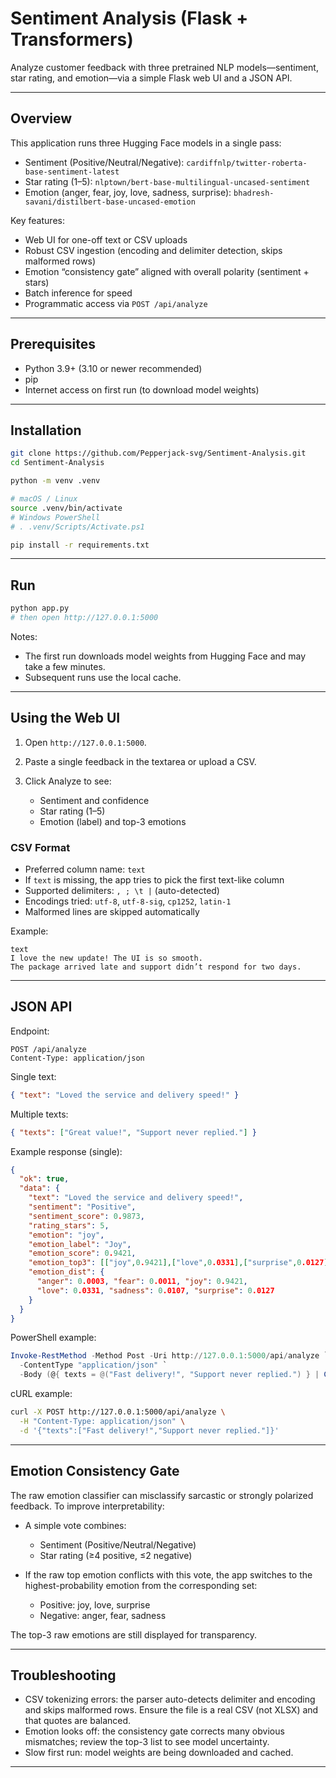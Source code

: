 # Sentiment Analysis (Flask + Transformers)

Analyze customer feedback with three pretrained NLP models—sentiment, star rating, and emotion—via a simple Flask web UI and a JSON API.

---

## Overview

This application runs three Hugging Face models in a single pass:

* Sentiment (Positive/Neutral/Negative): `cardiffnlp/twitter-roberta-base-sentiment-latest`
* Star rating (1–5): `nlptown/bert-base-multilingual-uncased-sentiment`
* Emotion (anger, fear, joy, love, sadness, surprise): `bhadresh-savani/distilbert-base-uncased-emotion`

Key features:

* Web UI for one-off text or CSV uploads
* Robust CSV ingestion (encoding and delimiter detection, skips malformed rows)
* Emotion “consistency gate” aligned with overall polarity (sentiment + stars)
* Batch inference for speed
* Programmatic access via `POST /api/analyze`

---

## Prerequisites

* Python 3.9+ (3.10 or newer recommended)
* pip
* Internet access on first run (to download model weights)

---

## Installation

```bash
git clone https://github.com/Pepperjack-svg/Sentiment-Analysis.git
cd Sentiment-Analysis

python -m venv .venv

# macOS / Linux
source .venv/bin/activate
# Windows PowerShell
# . .venv/Scripts/Activate.ps1

pip install -r requirements.txt
```

---

## Run

```bash
python app.py
# then open http://127.0.0.1:5000
```

Notes:

* The first run downloads model weights from Hugging Face and may take a few minutes.
* Subsequent runs use the local cache.

---

## Using the Web UI

1. Open `http://127.0.0.1:5000`.
2. Paste a single feedback in the textarea or upload a CSV.
3. Click Analyze to see:

   * Sentiment and confidence
   * Star rating (1–5)
   * Emotion (label) and top-3 emotions

### CSV Format

* Preferred column name: `text`
* If `text` is missing, the app tries to pick the first text-like column
* Supported delimiters: `, ; \t |` (auto-detected)
* Encodings tried: `utf-8`, `utf-8-sig`, `cp1252`, `latin-1`
* Malformed lines are skipped automatically

Example:

```csv
text
I love the new update! The UI is so smooth.
The package arrived late and support didn’t respond for two days.
```

---

## JSON API

Endpoint:

```
POST /api/analyze
Content-Type: application/json
```

Single text:

```json
{ "text": "Loved the service and delivery speed!" }
```

Multiple texts:

```json
{ "texts": ["Great value!", "Support never replied."] }
```

Example response (single):

```json
{
  "ok": true,
  "data": {
    "text": "Loved the service and delivery speed!",
    "sentiment": "Positive",
    "sentiment_score": 0.9873,
    "rating_stars": 5,
    "emotion": "joy",
    "emotion_label": "Joy",
    "emotion_score": 0.9421,
    "emotion_top3": [["joy",0.9421],["love",0.0331],["surprise",0.0127]],
    "emotion_dist": {
      "anger": 0.0003, "fear": 0.0011, "joy": 0.9421,
      "love": 0.0331, "sadness": 0.0107, "surprise": 0.0127
    }
  }
}
```

PowerShell example:

```powershell
Invoke-RestMethod -Method Post -Uri http://127.0.0.1:5000/api/analyze `
  -ContentType "application/json" `
  -Body (@{ texts = @("Fast delivery!", "Support never replied.") } | ConvertTo-Json)
```

cURL example:

```bash
curl -X POST http://127.0.0.1:5000/api/analyze \
  -H "Content-Type: application/json" \
  -d '{"texts":["Fast delivery!","Support never replied."]}'
```

---

## Emotion Consistency Gate

The raw emotion classifier can misclassify sarcastic or strongly polarized feedback. To improve interpretability:

* A simple vote combines:

  * Sentiment (Positive/Neutral/Negative)
  * Star rating (≥4 positive, ≤2 negative)
* If the raw top emotion conflicts with this vote, the app switches to the highest-probability emotion from the corresponding set:

  * Positive: joy, love, surprise
  * Negative: anger, fear, sadness

The top-3 raw emotions are still displayed for transparency.

---

## Troubleshooting

* CSV tokenizing errors: the parser auto-detects delimiter and encoding and skips malformed rows. Ensure the file is a real CSV (not XLSX) and that quotes are balanced.
* Emotion looks off: the consistency gate corrects many obvious mismatches; review the top-3 list to see model uncertainty.
* Slow first run: model weights are being downloaded and cached.

---
